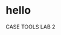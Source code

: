 # hello

<html>
<body>
<p>CASE TOOLS LAB 2</p>
</body>
</html>
<?php
echo "MS SOFTWARE ENGINEERING";
?>
